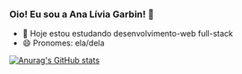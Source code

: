 ### Oio! Eu sou a Ana Lívia Garbin! 👋

- 🌱 Hoje estou estudando desenvolvimento-web full-stack
- 😄 Pronomes: ela/dela

[![Anurag's GitHub stats](https://github-readme-stats.vercel.app/api?username=analiviagarbin&count_private=true)](https://github.com/analiviagarbin/github-readme-stats)
